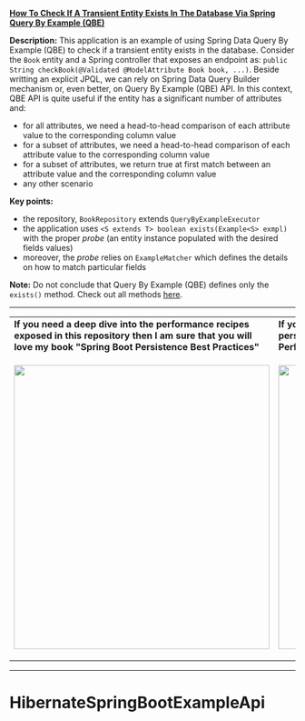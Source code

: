 **[How To Check If A Transient Entity Exists In The Database Via Spring Query By Example (QBE)](https://github.com/AnghelLeonard/Hibernate-SpringBoot/tree/master/HibernateSpringBootExampleApi)**
  
**Description:** This application is an example of using Spring Data Query By Example (QBE) to check if a transient entity exists in the database. Consider the `Book` entity and a Spring controller that exposes an endpoint as: `public String checkBook(@Validated @ModelAttribute Book book, ...)`. Beside writting an explicit JPQL, we can rely on Spring Data Query Builder mechanism or, even better, on Query By Example (QBE) API. In this context, QBE API is quite useful if the entity has a significant number of attributes and:

- for all attributes, we need a head-to-head comparison of each attribute value to the corresponding column value
- for a subset of attributes, we need a head-to-head comparison of each attribute value to the corresponding column value
- for a subset of attributes, we return true at first match between an attribute value and the corresponding column value
- any other scenario

**Key points:**
- the repository, `BookRepository` extends `QueryByExampleExecutor`
- the application uses `<S extends T> boolean exists(Example<S> exmpl)` with the proper *probe* (an entity instance populated with the desired fields values)
- moreover, the *probe* relies on `ExampleMatcher` which defines the details on how to match particular fields

**Note:** Do not conclude that Query By Example (QBE) defines only the `exists()` method. Check out all methods [here](https://docs.spring.io/spring-data/commons/docs/current/api/org/springframework/data/repository/query/QueryByExampleExecutor.html).
     
-----------------------------------------------------------------------------------------------------------------------    
<table>
     <tr><td><b>If you need a deep dive into the performance recipes exposed in this repository then I am sure that you will love my book "Spring Boot Persistence Best Practices"</b></td><td><b>If you need a hand of tips and illustrations of 100+ Java persistence performance issues then "Java Persistence Performance Illustrated Guide" is for you.</b></td></tr>
     <tr><td>
<a href="https://www.apress.com/us/book/9781484256251"><p align="left"><img src="https://github.com/AnghelLeonard/Hibernate-SpringBoot/blob/master/Spring%20Boot%20Persistence%20Best%20Practices.jpg" height="500" width="450"/></p></a>
</td><td>
<a href="https://leanpub.com/java-persistence-performance-illustrated-guide"><p align="right"><img src="https://github.com/AnghelLeonard/Hibernate-SpringBoot/blob/master/Java%20Persistence%20Performance%20Illustrated%20Guide.jpg" height="500" width="450"/></p></a>
</td></tr></table>

-----------------------------------------------------------------------------------------------------------------------    

# HibernateSpringBootExampleApi
